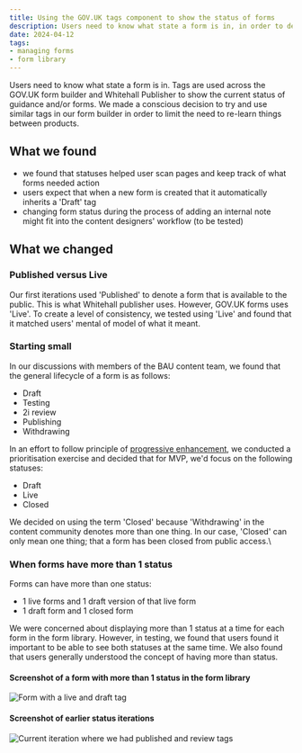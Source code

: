 ```yaml
---
title: Using the GOV.UK tags component to show the status of forms
description: Users need to know what state a form is in, in order to decide what actions to make on them.
date: 2024-04-12
tags:
- managing forms
- form library
---
```

Users need to know what state a form is in. Tags are used across the GOV.UK form builder and Whitehall Publisher to show the current status of guidance and/or forms. We made a conscious decision to try and use similar tags in our form builder in order to limit the need to re-learn things between products.

## What we found
- we found that statuses helped user scan pages and keep track of what forms needed action
- users expect that when a new form is created that it automatically inherits a 'Draft' tag
- changing form status during the process of adding an internal note might fit into the content designers' workflow (to be tested)

## What we changed
### Published versus Live
Our first iterations used 'Published' to denote a form that is available to the public. This is what Whitehall publisher uses. However, GOV.UK forms uses 'Live'. To create a level of consistency, we tested using 'Live' and found that it matched users' mental of model of what it meant.

### Starting small
In our discussions with members of the BAU content team, we found that the general lifecycle of a form is as follows:

- Draft
- Testing
- 2i review
- Publishing
- Withdrawing

In an effort to follow principle of [progressive enhancement](https://www.gov.uk/service-manual/technology/using-progressive-enhancement), we conducted a prioritisation exercise and decided that for MVP, we'd focus on the following statuses:

- Draft
- Live
- Closed

We decided on using the term 'Closed' because 'Withdrawing' in the content community denotes more than one thing. In our case, 'Closed' can only mean one thing; that a form has been closed from public access.\

### When forms have more than 1 status
Forms can have more than one status:

- 1 live forms and 1 draft version of that live form
- 1 draft form and 1 closed form

We were concerned about displaying more than 1 status at a time for each form in the form library. However, in testing, we found that users found it important to be able to see both statuses at the same time. We also found that users generally understood the concept of having more than status.

#### Screenshot of a form with more than 1 status in the form library
![Form with a live and draft tag](02-tags.png "Form with a draft and live status")

#### Screenshot of earlier status iterations
![Current iteration where we had published and review tags](01-tags.png "Table showing different statuses")
